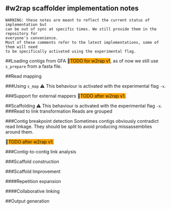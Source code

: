 #w2rap scaffolder implementation notes
--
```
WARNING: these notes are meant to reflect the current status of implementation but
can be out of sync at specific times. We still provide them in the repository for
everyone's convenience.
Most of these comments refer to the latest implementations, some of them will need
to be specifically activated using the experimental flag.
```
##Loading contigs from GFA
:checkered_flag:<span style="background:orange">TODO for w2rap v1</span>, as of now we still use `s_prepare` from a fasta file.

##Read mapping

###Using `s_map`
:warning: This behaviour is activated with the experimental flag `-x`.

###Support for external mappers
:construction:<span style="background:orange">TODO after w2rap v1.</span>

##Scaffolding
:warning: This behaviour is activated with the experimental flag `-x`.
###Read to link transformation
Reads are grouped 

###Contig breakpoint detection
Sometimes contigs obviously contradict read linkage. They should be split to avoid producing missassemblies around them.

:construction:<span style="background:orange">TODO after w2rap v1.</span>

###Contig-to-contig link analysis

###Scaffold construction

###Scaffold Improvement

####Repetition expansion

####Collaborative linking

##Output generation